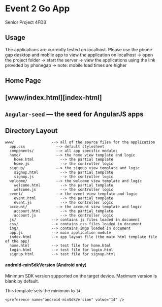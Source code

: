 # Event 2 Go App

Senior Project 4FD3

## Usage

The applications are currently tested on localhost.
Please use the phone gap desktop and mobile app to view the application on localhost -> 
  open the project folder -> 
  start the server -> 
  view the applications using the link provided by phonegap -> 
  note: mobile load times are higher

## Home Page 

## [www/index.html][index-html]

## `Angular-seed` — the seed for AngularJS apps

## Directory Layout

```
www/                 --> all of the source files for the application
  app.css              --> default stylesheet
  components/          --> all app specific modules
  home/                --> the home view template and logic
    home.html            --> the partial template
    home.js              --> the controller logic
  signup/              --> the signup view template and logic
    signup.html          --> the partial template
    signup.js            --> the controller logic
  welcome/             --> the welcome view template and logic
    welcome.html         --> the partial template
    welcome.js           --> the controller logic
  event/               --> the event view template and logic
    event.html           --> the partial template
    event.js             --> the controller logic
  account/             --> the account view template and logic
    account.html         --> the partial template
    account.js           --> the controller logic
  js/                --> contains js files loaded in document
  css/               --> contains css files loaded in document
  img/               --> contains imgs loaded in document
  app.js             --> main application module
  index.html         --> app layout file (the main html template file of the app)
  home.html          --> test file for home.html
  login.html         --> test file for login.html
  signup.html        --> test file for signup.html

```

#### android-minSdkVersion (Android only)

Minimum SDK version supported on the target device. Maximum version is blank by default.

This template sets the minimum to `14`.

    <preference name="android-minSdkVersion" value="14" />


[phonegap-cli-url]: http://github.com/phonegap/phonegap-cli


